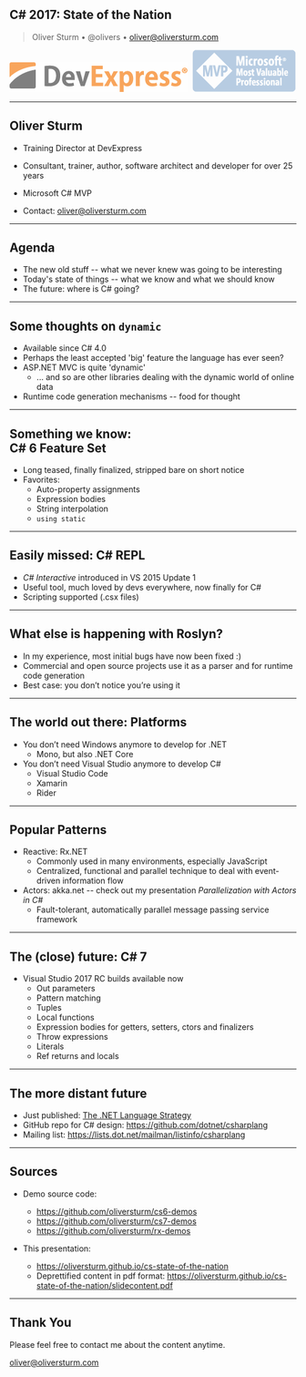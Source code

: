 ## C# 2017: State of the Nation


> Oliver Sturm &bull; @olivers &bull; oliver@oliversturm.com

<img src="devexpress.png" class="plain" style="background:transparent;opacity:0.7;" alt="DevExpress">&nbsp;&nbsp;<img src="mvp.png" class="plain" style="background:transparent;opacity:0.4;" alt="MVP">

---

## Oliver Sturm

* Training Director at DevExpress
* Consultant, trainer, author, software architect and developer for over 25 years
* Microsoft C# MVP

* Contact: oliver@oliversturm.com

---

## Agenda

* The new old stuff -- what we never knew was going to be interesting
* Today's state of things -- what we know and what we should know
* The future: where is C# going?

---

## Some thoughts on `dynamic`

* Available since C# 4.0
* Perhaps the least accepted 'big' feature the language has ever seen?
* ASP.NET MVC is quite 'dynamic'
  * ... and so are other libraries dealing with the dynamic world of online data
* Runtime code generation mechanisms -- food for thought

---

## Something we know:<br> C# 6 Feature Set

* Long teased, finally finalized, stripped bare on short notice
* Favorites:
  * Auto-property assignments
  * Expression bodies
  * String interpolation
  * `using static`

---

## Easily missed: C# REPL

* *C# Interactive* introduced in VS 2015 Update 1
* Useful tool, much loved by devs everywhere, now finally for C#
* Scripting supported (.csx files)

---

## What else is happening with Roslyn?

* In my experience, most initial bugs have now been fixed :)
* Commercial and open source projects use it as a parser and for runtime code generation
* Best case: you don’t notice you’re using it

---

## The world out there: Platforms

* You don’t need Windows anymore to develop for .NET
  * Mono, but also .NET Core
* You don’t need Visual Studio anymore to develop C#
  * Visual Studio Code
  * Xamarin
  * Rider

---

## Popular Patterns

* Reactive: Rx.NET
  * Commonly used in many environments, especially JavaScript
  * Centralized, functional and parallel technique to deal with event-driven information flow
* Actors: akka.net -- check out my presentation *Parallelization with Actors in C#*
  * Fault-tolerant, automatically parallel message passing service framework

---

## The (close) future: C# 7

* Visual Studio 2017 RC builds available now
  * Out parameters
  * Pattern matching
  * Tuples
  * Local functions
  * Expression bodies for getters, setters, ctors and finalizers
  * Throw expressions
  * Literals
  * Ref returns and locals

---

## The more distant future

* Just published: [The .NET Language Strategy](https://blogs.msdn.microsoft.com/dotnet/2017/02/01/the-net-language-strategy/)
* GitHub repo for C# design: https://github.com/dotnet/csharplang
* Mailing list: https://lists.dot.net/mailman/listinfo/csharplang

---

## Sources

* Demo source code: 
  * https://github.com/oliversturm/cs6-demos
  * https://github.com/oliversturm/cs7-demos
  * https://github.com/oliversturm/rx-demos

* This presentation: 
  * https://oliversturm.github.io/cs-state-of-the-nation
  * Deprettified content in pdf format: https://oliversturm.github.io/cs-state-of-the-nation/slidecontent.pdf

---

## Thank You

Please feel free to contact me about the content anytime.

oliver@oliversturm.com
